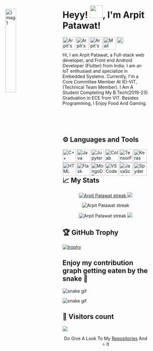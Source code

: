 <img src="https://i.imgur.com/Z62RDgY.png" alt="imag1" style="width:26%; margin:50px;" align="left">

# Heyy! <img src="https://media.tenor.com/images/30169e4a670daf12443df7d2dd140176/tenor.gif" width="40px"/>, I'm Arpit Patawat!

<!-- (https://harshit7962.github.io/shaandaar_harshit/)  -->
<a href="https://www.linkedin.com/in/arpitpatawat/" target="_blank">
  <img align="left" alt="Arpit's LinkdeIN" width="40px" src="https://img.icons8.com/fluent/48/000000/linkedin.png" />
</a>
<a href="https://www.instagram.com/arpit.patawat/" target="_blank">
  <img align="left" alt="Arpit's Instagram" width="40px" src="https://img.icons8.com/fluent/48/000000/instagram-new.png" />
</a>
<a href="https://twitter.com/arpitpatawat" target="_blank">
  <img align="left" alt="Arpit's Twitter" width="40px" src="https://img.icons8.com/fluent/48/000000/twitter.png" />
</a>
<a href="mailto:arpitpatawat200@gmail.com" target="_blank">
  <img align="left" alt="Mail Arpit" width="40px" src="https://img.icons8.com/fluent/48/000000/gmail.png" />
</a>
<a href="https://leetcode.com/arpitpatawat200/" target="_blank">
  <img align="left" alt="Arpit's Leetcode" width="22px" src="https://cdn.jsdelivr.net/npm/simple-icons@3.1.0/icons/leetcode.svg" />
</a>
<!-- <a href="https://www.arpitpatawat.me/" target="_blank">
  <img align="left" alt="Arpit's Sourcerer" width="22px" src="https://cdn4.iconfinder.com/data/icons/contact-us-19/48/15-512.png"  />
</a> -->
<br>
<br>

Hi, I am Arpit Patawat, a Full-stack web developer, and Front end Android Developer (Flutter) from India. I am an IoT enthusiast and specialize in Embedded Systems. Currently, I'm a Core Committee Member At IEI-VIT, (Technical Team Member). I Am A Student Completing My B.Tech(2019-23) Graduation in ECE from VIT. Besides Programming, I Enjoy Food And Gaming.
<br/>
<br/>

<br/>
<br/>
<!-- <img align="right" alt="GIF" src="https://cdn.dribbble.com/users/626327/screenshots/2618501/400.gif" width="400px" height="250px"/>


## 😀 Talking about Personal Stuffs

- 👨🏽‍💻 Looking For **Internships**;
- 🌱 I’m Currently Working On **New Projects**; 
- 👯 Open For **Collaboration**;
- 💬 Ask Me About Anything, I Am Happy To **Help**;
- 📫 How To Reach Me: arpitpatawat200@gmail.com;

<br>
<br> -->

## ⚙️ Languages and Tools  
<a href="https://www.cplusplus.com/" target="_blank"><img align="left" alt="C++" height ="42px" src="https://upload.wikimedia.org/wikipedia/commons/thumb/1/18/ISO_C%2B%2B_Logo.svg/1822px-ISO_C%2B%2B_Logo.svg.png"></a>
<a href="https://www.java.com/en/" target="_blank"><img align="left" alt="Java" height ="42px" src="https://cdn.worldvectorlogo.com/logos/java.svg"></a>
<a href="https://jupyter.org/" target="_blank"><img align="left" alt="Jupyter" height ="42px" src="https://upload.wikimedia.org/wikipedia/commons/thumb/3/38/Jupyter_logo.svg/883px-Jupyter_logo.svg.png"></a>
<a href="https://colab.research.google.com/" target="_blank"><img align="left" alt="Colab" height ="42px" src="https://colab.research.google.com/img/colab_favicon_256px.png"></a>
<a href="https://www.tensorflow.org/" target="_blank"><img align="left" alt="TensorFlow" height ="42px" src="https://upload.wikimedia.org/wikipedia/commons/thumb/2/2d/Tensorflow_logo.svg/1200px-Tensorflow_logo.svg.png"></a>
<a href="https://keras.io/" target="_blank"><img align="left" alt="Keras" height ="42px" src="https://upload.wikimedia.org/wikipedia/commons/thumb/a/ae/Keras_logo.svg/1200px-Keras_logo.svg.png"></a>
<a href="https://www.w3schools.com/html/" target="_blank"><img align="left" alt="HTML" height ="42px" src="https://www.w3.org/html/logo/downloads/HTML5_Logo_256.png"></a>
<a href="https://flask.palletsprojects.com/en/2.1.x/" target="_blank"><img align="left" alt="Flask" height ="42px" src="https://seeklogo.com/images/F/flask-logo-44C507ABB7-seeklogo.com.png"></a>
<a href="https://www.mongodb.com/" target="_blank"><img align="left" alt="MongoDB" height ="42px" src="https://www.pngkit.com/png/detail/225-2254691_9kib-354x415-unnamed-mongodb-logo-svg.png"></a>
<a href="https://code.visualstudio.com/" target="_blank"><img align="left" alt="VSCode" height ="42px" src="https://upload.wikimedia.org/wikipedia/commons/thumb/9/9a/Visual_Studio_Code_1.35_icon.svg/2048px-Visual_Studio_Code_1.35_icon.svg.png"></a>
<a href="https://developer.mozilla.org/en-US/docs/Web/JavaScript" target="_blank"> <img align="left" alt="JavaScript" height ="42px" src="https://upload.wikimedia.org/wikipedia/commons/6/6a/JavaScript-logo.png"> </a>
<a href="https://www.spyder-ide.org/" target="_blank"> <img align="left" alt="Spyder" height ="42px" src="https://www.vhv.rs/dpng/d/208-2081256_python-logo-png-spyder-logo-spyder-python-icon.png"></a>

<br>
<br>
<br>

## 📈 My Stats
<p align="center">
    <a href="https://github.com/arpitpatawat/github-readme-streak-stats">
        <img title="🔥 Get streak stats for your profile at git.io/streak-stats" alt="Arpit Patawat streak" src="https://github-readme-streak-stats.herokuapp.com/?user=arpitpatawat&theme=black-ice&hide_border=true&stroke=0000&background=060A0CD0"/>
    </a>
  
<img src="https://leetcard.jacoblin.cool/arpitpatawat?theme=nord&font=Adamina" >
</p>

<p align="center">
<!--     <a href="https://github.com/arpitpatawat/github-readme-streak-stats"> -->
        <img title="🔥 Get streak stats for your profile at git.io/streak-stats" alt="Arpit Patawat streak" src="https://activity-graph.herokuapp.com/graph?username=arpitpatawat&bg_color=000000&color=fff&line=0194dd&point=5194f0&area=true/">
    
</p>
  
  
<!-- ![Daily Activity](https://activity-graph.herokuapp.com/graph?username=arpitpatawat&bg_color=000000&color=fff&line=0194dd&point=5194f0&area=true) 
![Arpit's github stats](https://github-readme-stats.vercel.app/api?username=arpitpatawat&&show_icons=true&hide_border=false&title_color=ffffff&text_color=daf7dc&icon_color=bb2acf&bg_color=191919)

[![GitHub Streak](https://github-readme-streak-stats.herokuapp.com/?user=arpitpatawat&theme=dark)](https://git.io/streak-stats)

![MSL](https://github-readme-stats.vercel.app/api/top-langs/?username=arpitpatawat&layout=compact&hide_border=false&title_color=ffffff&text_color=daf7dc&icon_color=bb2acf&bg_color=191919)
-->

<p align="center">
        <img title="🔥 Get streak stats for your profile at git.io/streak-stats" alt="Arpit Patawat streak" src="https://github-readme-stats.vercel.app/api?username=arpitpatawat&&show_icons=true&hide_border=false&title_color=ffffff&text_color=daf7dc&icon_color=bb2acf&bg_color=191919">
        <img src="https://github-readme-stats.vercel.app/api/top-langs/?username=arpitpatawat&layout=compact&hide_border=false&title_color=ffffff&text_color=daf7dc&icon_color=bb2acf&bg_color=191919">



## 🏆 GitHub Trophy
[![trophy](https://github-profile-trophy.vercel.app/?username=arpitpatawat&column=8)](https://github-profile-trophy.vercel.app/?username=arpitpatawat&column=8)

## Enjoy my contribution graph getting eaten by the snake 🐍
![snake gif](https://github.com/arpitpatawat/arpitpatawat/blob/output/github-contribution-grid-snake.gif)

![snake gif](https://github.com/YOUR_USERNAME/YOUR_USERNAME/blob/output/github-contribution-grid-snake.gif)

## 👀 Visitors count
<img src="https://profile-counter.glitch.me/arpitpatawat/count.svg" />
  
<br>

<p align="center">Do Give A Look To My <a href="https://github.com/arpitpatawat?tab=repositories" target="_blank">Repositories</a> And ⭐ It </p>
